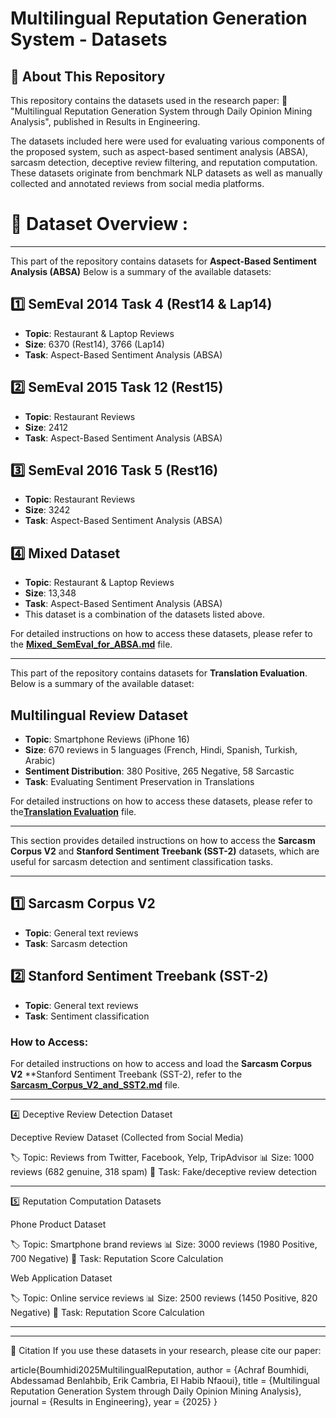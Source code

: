 # Multilingual Reputation Generation System - Datasets

## 📌 About This Repository

This repository contains the datasets used in the research paper:
📄 "Multilingual Reputation Generation System through Daily Opinion Mining Analysis", published in Results in Engineering.

The datasets included here were used for evaluating various components of the proposed system, such as aspect-based sentiment analysis (ABSA), sarcasm detection, deceptive review filtering, and reputation computation. These datasets originate from benchmark NLP datasets as well as manually collected and annotated reviews from social media platforms.

# 📂 Dataset Overview :

---

This part of the repository contains datasets for **Aspect-Based Sentiment Analysis (ABSA)** Below is a summary of the available datasets:

## 1️⃣ **SemEval 2014 Task 4 (Rest14 & Lap14)**  
- **Topic**: Restaurant & Laptop Reviews  
- **Size**: 6370 (Rest14), 3766 (Lap14)  
- **Task**: Aspect-Based Sentiment Analysis (ABSA)

## 2️⃣ **SemEval 2015 Task 12 (Rest15)**  
- **Topic**: Restaurant Reviews  
- **Size**: 2412  
- **Task**: Aspect-Based Sentiment Analysis (ABSA)

## 3️⃣ **SemEval 2016 Task 5 (Rest16)**  
- **Topic**: Restaurant Reviews  
- **Size**: 3242  
- **Task**: Aspect-Based Sentiment Analysis (ABSA)

## 4️⃣ **Mixed Dataset**  
- **Topic**: Restaurant & Laptop Reviews  
- **Size**: 13,348  
- **Task**: Aspect-Based Sentiment Analysis (ABSA)  
- This dataset is a combination of the datasets listed above.


For detailed instructions on how to access these datasets, please refer to the [**Mixed_SemEval_for_ABSA.md**](Mixed_SemEval_for_ABSA.md) file.


---------------------------------------------------------------------------

This part of the repository contains datasets for **Translation Evaluation**. Below is a summary of the available dataset:

## Multilingual Review Dataset  
- **Topic**: Smartphone Reviews (iPhone 16)  
- **Size**: 670 reviews in 5 languages (French, Hindi, Spanish, Turkish, Arabic)  
- **Sentiment Distribution**: 380 Positive, 265 Negative, 58 Sarcastic  
- **Task**: Evaluating Sentiment Preservation in Translations


For detailed instructions on how to access these datasets, please refer to the[**Translation Evaluation**](./Translation%20Evaluation) file.

-----------------------------------------------------------------------------

This section provides detailed instructions on how to access the **Sarcasm Corpus V2** and **Stanford Sentiment Treebank (SST-2)** datasets, which are useful for sarcasm detection and sentiment classification tasks.

---

##  1️⃣ **Sarcasm Corpus V2**

- **Topic**: General text reviews  
- **Task**: Sarcasm detection


## 2️⃣ **Stanford Sentiment Treebank (SST-2)**

- **Topic**: General text reviews  
- **Task**: Sentiment classification

### How to Access:
For detailed instructions on how to access and load the **Sarcasm Corpus V2** **Stanford Sentiment Treebank (SST-2), refer to the [**Sarcasm_Corpus_V2_and_SST2.md**](Sarcasm_Corpus_V2_and_SST2.md) file.

--------------------------------------------------------------------------
4️⃣ Deceptive Review Detection Dataset

Deceptive Review Dataset (Collected from Social Media)

🏷️ Topic: Reviews from Twitter, Facebook, Yelp, TripAdvisor
📊 Size: 1000 reviews (682 genuine, 318 spam)
🎯 Task: Fake/deceptive review detection

---------------------------------------------------------------------------

5️⃣ Reputation Computation Datasets

Phone Product Dataset

🏷️ Topic: Smartphone brand reviews
📊 Size: 3000 reviews (1980 Positive, 700 Negative)
🎯 Task: Reputation Score Calculation

Web Application Dataset

🏷️ Topic: Online service reviews
📊 Size: 2500 reviews (1450 Positive, 820 Negative)
🎯 Task: Reputation Score Calculation


------------------------------------------------------------
------------------------------------------------------------

📜 Citation
If you use these datasets in your research, please cite our paper:

article{Boumhidi2025MultilingualReputation,
  author  = {Achraf Boumhidi, Abdessamad Benlahbib, Erik Cambria, El Habib Nfaoui},
  title   = {Multilingual Reputation Generation System through Daily Opinion Mining Analysis},
  journal = {Results in Engineering},
  year    = {2025}
}
